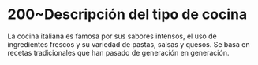 # 200~Descripción del tipo de cocina
La cocina italiana es famosa por sus sabores intensos, el uso de ingredientes frescos y su variedad de pastas, salsas y quesos. Se basa en recetas tradicionales que han pasado de generación en generación.
